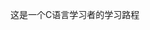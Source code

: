 这是一个C语言学习者的学习路程
<!---
zfcx/zfcx is a ✨ special ✨ repository because its `README.md` (this file) appears on your GitHub profile.
You can click the Preview link to take a look at your changes.
--->
